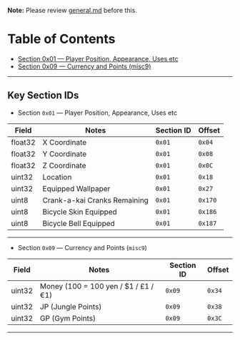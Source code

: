 
 **Note:** Please review [general.md](https://github.com/n123git/YWSaveEditor/blob/main/docs/general.md) before this.

# Table of Contents

* [Section 0x01 — Player Position, Appearance, Uses etc](#section-0x01--player-position-appearance-uses-etc)
* [Section 0x09 — Currency and Points (misc9)](#section-0x09--currency-and-points-misc9)

---

## Key Section IDs

- Section `0x01` — Player Position, Appearance, Uses etc

| Field   | Notes                        | Section ID | Offset  |
| ------- | ---------------------------- | ---------- | ------- |
| float32 | X Coordinate                 | `0x01`     | `0x04`  |
| float32 | Y Coordinate                 | `0x01`     | `0x08`  |
| float32 | Z Coordinate                 | `0x01`     | `0x0C`  |
| uint32  | Location                     | `0x01`     | `0x18`  |
| uint32  | Equipped Wallpaper           | `0x01`     | `0x27`  |
| uint8   | Crank-a-kai Cranks Remaining | `0x01`     | `0x170` |
| uint8   | Bicycle Skin Equipped        | `0x01`     | `0x186` |
| uint8   | Bicycle Bell Equipped        | `0x01`     | `0x187` |

---

- Section `0x09` — Currency and Points (`misc9`)

| Field  | Notes                                 | Section ID | Offset |
| ------ | ------------------------------------- | ---------- | ------ |
| uint32 | Money (100 = 100 yen / \$1 / £1 / €1) | `0x09`     | `0x34` |
| uint32 | JP (Jungle Points)                    | `0x09`     | `0x38` |
| uint32 | GP (Gym Points)                       | `0x09`     | `0x3C` |

---


